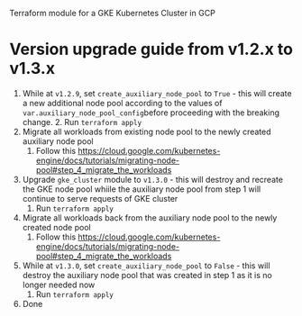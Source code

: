 Terraform module for a GKE Kubernetes Cluster in GCP

# Version upgrade guide from v1.2.x to v1.3.x

1. While at `v1.2.9`, set `create_auxiliary_node_pool` to `True` - this will create a new additional node pool according to the values of `var.auxiliary_node_pool_config`before proceeding with the breaking change.
   2. Run `terraform apply`
2. Migrate all workloads from existing node pool to the newly created auxiliary node pool
   1. Follow this https://cloud.google.com/kubernetes-engine/docs/tutorials/migrating-node-pool#step_4_migrate_the_workloads
3. Upgrade `gke_cluster` module to `v1.3.0` - this will destroy and recreate the GKE node pool whiile the auxiliary node pool from step 1 will continue to serve requests of GKE cluster
   1. Run `terraform apply`
4. Migrate all workloads back from the auxiliary node pool to the newly created node pool
   1. Follow this https://cloud.google.com/kubernetes-engine/docs/tutorials/migrating-node-pool#step_4_migrate_the_workloads
5. While at `v1.3.0`, set `create_auxiliary_node_pool` to `False` - this will destroy the auxiliary node pool that was created in step 1 as it is no longer needed now
   1. Run `terraform apply`
6. Done
